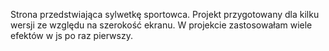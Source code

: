 Strona przedstwiająca sylwetkę sportowca. Projekt przygotowany dla kilku wersji ze względu na szerokość ekranu. W projekcie zastosowałam wiele efektów w js po raz pierwszy.
